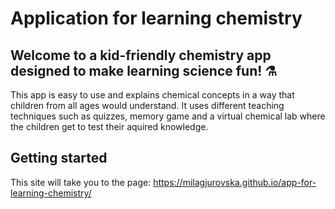# Application for learning chemistry

## Welcome to a kid-friendly chemistry app designed to make learning science fun! ⚗️ 
This app is easy to use and explains chemical concepts in a way that children from all ages would understand. It uses different teaching techniques such as quizzes, memory game and a virtual chemical lab where the children get to test their aquired knowledge.

## Getting started
This site will take you to the page: https://milagjurovska.github.io/app-for-learning-chemistry/